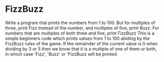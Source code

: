 # FizzBuzz
Write a program that prints the numbers from 1 to 100. But for multiples of three, print Fizz instead of the number, and multiples of five, print Buzz. For numbers that are multiples of both three and five, print FizzBuzz
This is a simple beginners code which prints values from 1 to 100 abiding by the FizzBuzz rules of the game. 
If the remainder of the current value is 0 when dividing by 3 or 5 then we know that it is a multiple of one of them or both, in which case 'Fizz', 'Buzz' or 'FizzBuzz will be printed.
